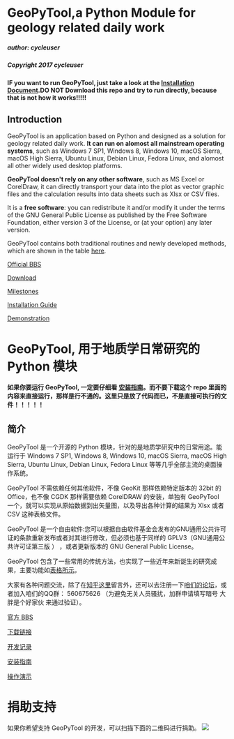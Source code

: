 # GeoPyTool,a Python Module for geology related daily work


##### author: cycleuser
##### Copyright 2017 cycleuser

#### IF you want to run GeoPyTool, just take a look at the [Installation Document](http://geopytool.com/installation.html).DO NOT Download this repo and try to run directly, because that is not how it works!!!!!




## Introduction


GeoPyTool is an application based on Python and designed as a solution for geology related daily work. **It can run on alomost all mainstream operating systems**, such as Windows 7 SP1, Windows 8, Windows 10, macOS Sierra, macOS High Sierra, Ubuntu Linux, Debian Linux, Fedora Linux, and alomost all other widely used desktop platforms.

**GeoPyTool doesn't rely on any other software**, such as MS Excel or CorelDraw, it can directly transport your data into the plot as vector graphic files and the calculation results into data sheets such as Xlsx or CSV files.


It is a **free software**: you can redistribute it and/or modify it under the terms of the GNU General Public License as published by the Free Software Foundation, either version 3 of the License, or (at your option) any later version.

GeoPyTool contains both traditional routines and newly developed methods, which are shown in the table [here](http://geopytool.com/functions.html).

[Official BBS](https://github.com/GeoPyTool/GeoPyTool/issues)

[Download](http://geopytool.com/download.html)

[Milestones](http://geopytool.com/milestones.html)

[Installation Guide](http://geopytool.com/installation.html)


[Demonstration](http://geopytool.com/demonstration.html)

# GeoPyTool, 用于地质学日常研究的 Python 模块


#### 如果你要运行 GeoPyTool, 一定要仔细看 [安装指南](http://geopytool.com/an-zhuang-zhi-nan.html)。而不要下载这个 repo 里面的内容来直接运行，那样是行不通的。这里只是放了代码而已，不是直接可执行的文件！！！！！




## 简介


GeoPyTool 是一个开源的 Python 模块，针对的是地质学研究中的日常用途。能运行于 Windows 7 SP1, Windows 8, Windows 10, macOS Sierra, macOS High Sierra, Ubuntu Linux, Debian Linux, Fedora Linux 等等几乎全部主流的桌面操作系统。

GeoPyTool 不需依赖任何其他软件，不像 GeoKit 那样依赖特定版本的 32bit 的 Office，也不像 CGDK 那样需要依赖 CorelDRAW 的安装，单独有 GeoPyTool 一个，就可以实现从原始数据到出矢量图，以及导出各种计算的结果为 Xlsx 或者 CSV 这种表格文件。

GeoPyTool 是一个自由软件:您可以根据自由软件基金会发布的GNU通用公共许可证的条款重新发布或者对其进行修改，但必须也基于同样的 GPLV3（GNU通用公共许可证第三版 ） ，或者更新版本的 GNU General Public License。

GeoPyTool 包含了一些常用的传统方法，也实现了一些近年来新诞生的研究成果，主要功能如[表格所示](http://geopytool.com/gong-neng-lie-biao.html)。

大家有各种问题交流，除了在[知乎这里](https://zhuanlan.zhihu.com/p/30651165?group_id=910460052293672960)留言外，还可以去注册一下[咱们的论坛](bbs.geopython.com)，或者加入咱们的QQ群： 560675626 （为避免无关人员骚扰，加群申请填写暗号 大胖是个好家伙 来通过验证）。


[官方 BBS](https://github.com/GeoPyTool/GeoPyTool/issues)

[下载链接](http://geopytool.com/download.html)

[开发记录](http://geopytool.com/kai-fa-ji-lu.html)

[安装指南](http://geopytool.com/an-zhuang-zhi-nan.html)

[操作演示](http://geopytool.com/yan-shi-shi-pin.html)



# 捐助支持

如果你希望支持 GeoPyTool 的开发，可以扫描下面的二维码进行捐助。
![](https://raw.githubusercontent.com/chinageology/GeoPyTool/master/img/WeChatQrCode.png)


